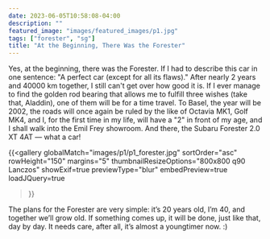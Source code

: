 ```yaml
---
date: 2023-06-05T10:58:08-04:00
description: ""
featured_image: "images/featured_images/p1.jpg"
tags: ["forester", "sg"]
title: "At the Beginning, There Was the Forester"
---
```


Yes, at the beginning, there was the Forester. If I had to describe this car in
one sentence: "A perfect car (except for all its flaws)." After nearly 2 years
and 40000 km together, I still can't get over how good it is. If I ever manage
to find the golden rod bearing that allows me to fulfill three wishes (take
that, Aladdin), one of them will be for a time travel. To Basel, the year will
be 2002, the roads will once again be ruled by the like of Octavia MK1, Golf
MK4, and I, for the first time in my life, will have a "2" in front of my age,
and I shall walk into the Emil Frey showroom. And there, the Subaru Forester
2.0 XT 4AT — what a car!

{{<gallery
    globalMatch="images/p1/p1_forester.jpg"
    sortOrder="asc"
    rowHeight="150"
    margins="5"
    thumbnailResizeOptions="800x800 q90 Lanczos"
    showExif=true
    previewType="blur"
    embedPreview=true
    loadJQuery=true
>}}

The plans for the Forester are very simple: it’s 20 years old, I’m 40, and
together we’ll grow old. If something comes up, it will be done, just like
that, day by day. It needs care, after all, it’s almost a youngtimer now.
:)

